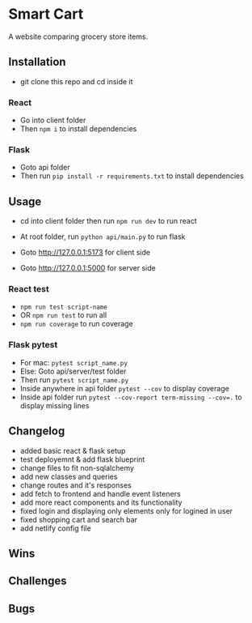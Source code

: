 # Smart Cart

A website comparing grocery store items.

## Installation
- git clone this repo and cd inside it

### React 
- Go into client folder
- Then ```npm i``` to install dependencies

### Flask
- Goto api folder
- Then run ```pip install -r requirements.txt``` to install dependencies

## Usage
- cd into client folder then run ```npm run dev``` to run react
- At root folder, run ```python api/main.py``` to run flask

- Goto http://127.0.0.1:5173 for client side
- Goto http://127.0.0.1:5000 for server side

### React test
- ```npm run test script-name```
- OR ```npm run test``` to run all
- ```npm run coverage``` to run coverage

### Flask pytest
- For mac: ```pytest script_name.py```
- Else: Goto api/server/test folder
- Then run ```pytest script_name.py```
- Inside anywhere in api folder ```pytest --cov``` to display coverage
- Inside api folder run ```pytest --cov-report term-missing --cov=.``` to display missing lines

## Changelog
- added basic react & flask setup
- test deployemnt & add flask blueprint 
- change files to fit non-sqlalchemy
- add new classes and queries
- change routes and it's responses
- add fetch to frontend and handle event listeners
- add more react components and its functionality
- fixed login and displaying only elements only for logined in user
- fixed shopping cart and search bar
- add netlify config file

## Wins

## Challenges

## Bugs
